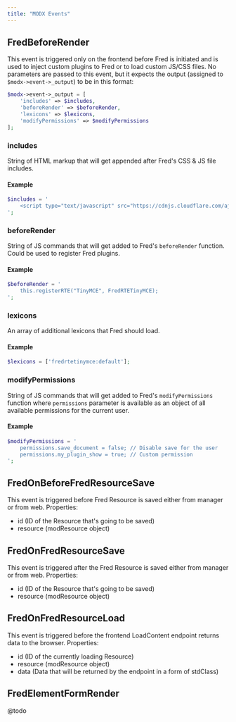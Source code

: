```yaml
---
title: "MODX Events"
---
```


## FredBeforeRender

This event is triggered only on the frontend before Fred is initiated and is used to inject custom plugins to Fred or to load custom JS/CSS files.
No parameters are passed to this event, but it expects the output (assigned to `$modx->event->_output`) to be in this format:

```php
$modx->event->_output = [
    'includes' => $includes,
    'beforeRender' => $beforeRender,
    'lexicons' => $lexicons,
    'modifyPermissions' => $modifyPermissions
];
```

### includes

String of HTML markup that will get appended after Fred's CSS & JS file includes.

#### Example

```php
$includes = '
    <script type="text/javascript" src="https://cdnjs.cloudflare.com/ajax/libs/tinymce/4.9.2/tinymce.min.js"></script>
';
```

### beforeRender

String of JS commands that will get added to Fred's `beforeRender` function. Could be used to register Fred plugins.

#### Example

```php
$beforeRender = '
    this.registerRTE("TinyMCE", FredRTETinyMCE);
';
```

### lexicons

An array of additional lexicons that Fred should load.

#### Example

```php
$lexicons = ['fredrtetinymce:default'];
```

### modifyPermissions

String of JS commands that will get added to Fred's `modifyPermissions` function where `permissions` parameter is available as an object of all available permissions for the current user.

#### Example

```php
$modifyPermissions = '
    permissions.save_document = false; // Disable save for the user
    permissions.my_plugin_show = true; // Custom permission
';
```

## FredOnBeforeFredResourceSave

This event is triggered before Fred Resource is saved either from manager or from web.
Properties:

-   id (ID of the Resource that's going to be saved)
-   resource (modResource object)

## FredOnFredResourceSave

This event is triggered after the Fred Resource is saved either from manager or from web.
Properties:

-   id (ID of the Resource that's going to be saved)
-   resource (modResource object)

## FredOnFredResourceLoad

This event is triggered before the frontend LoadContent endpoint returns data to the browser.
Properties:

-   id (ID of the currently loading Resource)
-   resource (modResource object)
-   data (Data that will be returned by the endpoint in a form of stdClass)

## FredElementFormRender

@todo
